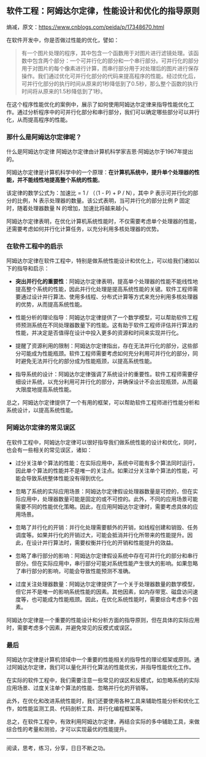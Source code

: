 ## 软件工程：阿姆达尔定律，性能设计和优化的指导原则
熵减，原文：https://www.cnblogs.com/peida/p/17348670.html

在软件开发中，你是否做过性能的优化，譬如：

> 有一个图片处理的程序，其中包含一个函数用于对图片进行滤镜处理。该函数中包含两个部分：一个可并行化的部分和一个串行部分。可并行化的部分用于对图片的每个像素进行计算，而串行部分用于对处理后的图片进行保存操作。我们通过优化可并行化部分的代码来提高程序的性能。经过优化后，可并行化部分的执行时间从原来的1秒降低到了0.5秒，那么整个函数的执行时间将从原来的1.5秒降低到了1秒。

在这个程序性能优化的案例中，展示了如何使用阿姆达尔定律来指导性能优化工作。通过分析程序中的可并行化部分和串行部分，我们可以确定哪些部分可以并行化，从而提高程序的性能。

### 那什么是阿姆达尔定律呢？

什么是阿姆达尔定律
阿姆达尔定律由计算机科学家吉恩·阿姆达尔于1967年提出的。

阿姆达尔定律是计算机科学中的一个原理：**在计算机系统中，提升单个处理器的性能，并不能线性地提高整个系统的性能**。

该定律的数学公式为：加速比 = 1 / （（1 - P) + P / N），其中 P 表示可并行化的部分的比例，N 表示处理器的数量。该公式表明，当可并行化的部分比例 P 固定时，随着处理器数量 N 的增加，加速比将越来越小。

阿姆达尔定律表明，在优化计算机系统性能时，不仅需要考虑单个处理器的性能，还需要考虑如何并行化计算任务，以充分利用多核处理器的优势。

### 在软件工程中的启示
阿姆达尔定律在软件工程中，特别是做系统性能设计和优化上，可以给我们诸如以下的指导和启示：

+ **突出并行化的重要性**：阿姆达尔定律表明，提高单个处理器的性能不能线性地提高整个系统的性能，因此并行化处理是提高系统性能的关键。软件工程师需要通过设计并行算法、使用多线程、分布式计算等方式来充分利用多核处理器的优势，从而提高系统性能。

+ 性能分析的理论指导：阿姆达尔定律提供了一个数学模型，可以帮助软件工程师预测系统在不同处理器数量下的性能。这有助于软件工程师评估并行算法的性能，并决定是否值得在设计中投入更多的资源和时间来实现并行化。

+ 提醒了资源利用的限制：阿姆达尔定律指出，存在无法并行化的部分，这些部分可能成为性能瓶颈。软件工程师需要考虑如何充分利用可并行化的部分，同时避免无法并行化的部分成为性能瓶颈，以提高系统性能。

+ 指导系统的设计：阿姆达尔定律强调了系统设计的重要性。软件工程师需要仔细设计系统，以充分利用可并行化的部分，并确保设计不会出现瓶颈，从而最大限度地提高系统性能。

总之，阿姆达尔定律提供了一个有用的框架，可以帮助软件工程师进行性能分析和系统设计，以提高系统性能。

### 阿姆达尔定律的常见误区
在软件工程中，阿姆达尔定律可以很好指导我们做系统性能的设计和优化，同时，也会有一些相关的常见误区，诸如：

+ 过分关注单个算法的性能：在实际应用中，系统中可能有多个算法同时运行，因此单个算法的性能并不是唯一的关注点。如果过分关注单个算法的性能，可能会导致系统整体性能没有得到优化。

+ 忽略了系统的实际应用场景：阿姆达尔定律假设处理器数量是可控的，但在实际应用中，处理器数量可能是固定的或不可控的。此外，不同的应用场景可能需要不同的性能优化策略。因此，在应用阿姆达尔定律时，需要考虑具体的应用场景。

+ 忽略了并行化的开销：并行化处理需要额外的开销，如线程创建和销毁、任务调度等。如果并行化的开销过大，可能会抵消并行化所带来的性能提升。因此，在设计并行算法时，需要权衡并行化的开销和性能提升的效益。
+ 忽略了串行部分的影响：阿姆达尔定律假设系统中存在可并行化的部分和串行部分。但在实际应用中，串行部分可能对系统性能产生很大的影响。如果忽略了串行部分的影响，可能会导致性能预测不准确。
+ 过度关注处理器数量：阿姆达尔定律提供了一个关于处理器数量的数学模型，但它并不是唯一的影响系统性能的因素。其他因素，如内存带宽、磁盘访问速度等，也可能成为性能瓶颈。因此，在优化系统性能时，需要综合考虑多个因素。

阿姆达尔定律是一个重要的性能设计和分析方面的指导原则，但在具体的实际应用时，需要考虑多个因素，并避免常见的反模式或误区。

### 最后
阿姆达尔定律是计算机领域中一个重要的性能相关的指导性的理论框架或原则。通过阿姆达尔定律，我们可以量化并行化算法的性能优劣，并指导性能优化工作。

在实际的软件工程中，我们需要注意一些常见的误区和反模式，如忽略系统的实际应用场景、过度关注单个算法的性能、忽略并行化的开销等。

此外，在优化和改进系统性能时，我们还要使用各种工具来辅助性能分析和优化工作，如性能监测工具、代码剖析工具、并行化编程框架等。

总之，在软件工程中，有效利用阿姆达尔定律，再结合实际的多中辅助工具，来做综合性的考量和测验，才可以实现最优的性能提升。
___
阅读，思考，练习，分享，日日不断之功。


<!--stackedit_data:
eyJoaXN0b3J5IjpbNjM4NDg1NTIzXX0=
-->